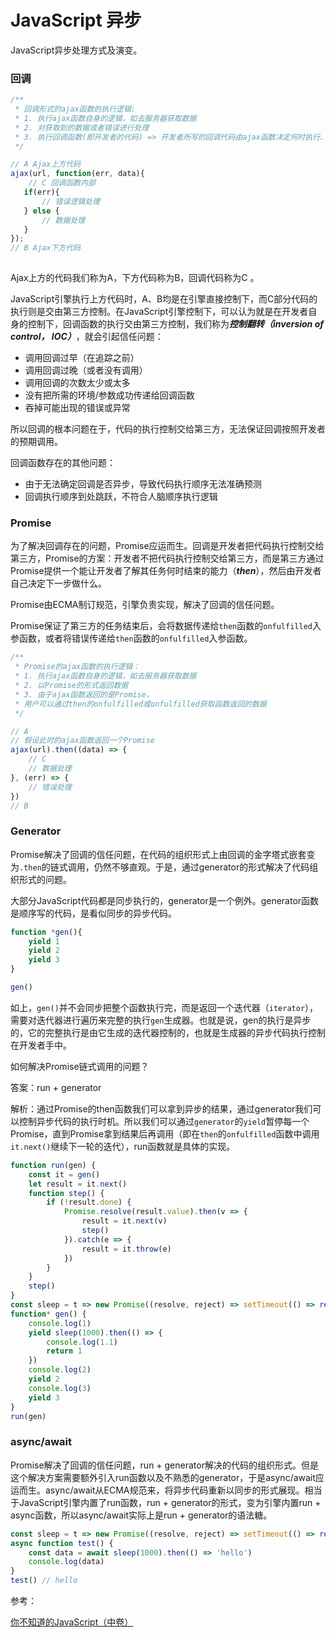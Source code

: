 # JavaScript 异步

JavaScript异步处理方式及演变。

### 回调

```javascript
/**
 * 回调形式的ajax函数的执行逻辑:
 * 1. 执行ajax函数自身的逻辑，如去服务器获取数据
 * 2. 对获取到的数据或者错误进行处理
 * 3. 执行回调函数(即开发者的代码) => 开发者所写的回调代码由ajax函数决定何时执行、如何执行
 */

// A Ajax上方代码
ajax(url, function(err, data){
    // C 回调函数内部
   if(err){
       // 错误逻辑处理
   } else {
       // 数据处理
   }
});
// B Ajax下方代码
 
```

Ajax上方的代码我们称为A，下方代码称为B，回调代码称为C 。

JavaScript引擎执行上方代码时，A、B均是在引擎直接控制下，而C部分代码的执行则是交由第三方控制。在JavaScript引擎控制下，可以认为就是在开发者自身的控制下，回调函数的执行交由第三方控制，我们称为***控制翻转（inversion of control， IOC）***，就会引起信任问题：

- 调用回调过早（在追踪之前）
- 调用回调过晚（或者没有调用）
- 调用回调的次数太少或太多
- 没有把所需的环境/参数成功传递给回调函数
- 吞掉可能出现的错误或异常

所以回调的根本问题在于，代码的执行控制交给第三方，无法保证回调按照开发者的预期调用。

回调函数存在的其他问题：

- 由于无法确定回调是否异步，导致代码执行顺序无法准确预测
- 回调执行顺序到处跳跃，不符合人脑顺序执行逻辑

### Promise

为了解决回调存在的问题，Promise应运而生。回调是开发者把代码执行控制交给第三方，Promise的方案：开发者不把代码执行控制交给第三方，而是第三方通过Promise提供一个能让开发者了解其任务何时结束的能力（***then***），然后由开发者自己决定下一步做什么。

Promise由ECMA制订规范，引擎负责实现，解决了回调的信任问题。

Promise保证了第三方的任务结束后，会将数据传递给`then`函数的`onfulfilled`入参函数，或者将错误传递给`then`函数的`onfulfilled`入参函数。

```javascript
/**
 * Promise的ajax函数的执行逻辑：
 * 1. 执行ajax函数自身的逻辑，如去服务器获取数据
 * 2. 以Promise的形式返回数据
 * 3. 由于ajax函数返回的是Promise，
 * 用户可以通过then的onfulfilled或onfulfilled获取函数返回的数据
 */

// A
// 假设此时的ajax函数返回一个Promise
ajax(url).then((data) => {
    // C 
    // 数据处理
}, (err) => {
    // 错误处理
})
// B
```

### Generator

Promise解决了回调的信任问题，在代码的组织形式上由回调的金字塔式嵌套变为`.then`的链式调用，仍然不够直观。于是，通过generator的形式解决了代码组织形式的问题。

大部分JavaScript代码都是同步执行的，generator是一个例外。generator函数是顺序写的代码，是看似同步的异步代码。

```javascript
function *gen(){
    yield 1
    yield 2
    yield 3
}

gen()

```

如上，`gen()`并不会同步把整个函数执行完，而是返回一个迭代器（`iterator`），需要对迭代器进行遍历来完整的执行`gen`生成器。也就是说，gen的执行是异步的，它的完整执行是由它生成的迭代器控制的，也就是生成器的异步代码执行控制在开发者手中。

如何解决Promise链式调用的问题？

答案：run + generator

解析：通过Promise的then函数我们可以拿到异步的结果，通过generator我们可以控制异步代码的执行时机。所以我们可以通过`generator`的`yield`暂停每一个Promise，直到Promise拿到结果后再调用（即在`then`的`onfulfilled`函数中调用`it.next()`继续下一轮的迭代），run函数就是具体的实现。

```javascript
function run(gen) {
    const it = gen()
    let result = it.next()
    function step() {
        if (!result.done) {
            Promise.resolve(result.value).then(v => {
                result = it.next(v)
                step()
            }).catch(e => {
                result = it.throw(e)
            })
        }
    }
    step()
}
const sleep = t => new Promise((resolve, reject) => setTimeout(() => resolve(), t))
function* gen() {
    console.log(1)
    yield sleep(1000).then(() => {
        console.log(1.1)
        return 1
    })
    console.log(2)
    yield 2
    console.log(3)
    yield 3
}
run(gen)

```

### async/await

Promise解决了回调的信任问题，run + generator解决的代码的组织形式。但是这个解决方案需要额外引入run函数以及不熟悉的generator，于是async/await应运而生。async/await从ECMA规范来，将异步代码重新以同步的形式展现。相当于JavaScript引擎内置了run函数，run + generator的形式，变为引擎内置run + async函数，所以async/await实际上是run + generator的语法糖。

```javascript
const sleep = t => new Promise((resolve, reject) => setTimeout(() => resolve(), t))
async function test() {
    const data = await sleep(1000).then(() => 'hello')
    console.log(data)
}
test() // hello

```





参考：

[你不知道的JavaScript（中卷）](https://book.douban.com/subject/26854244/)
